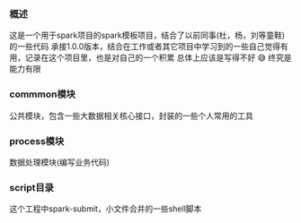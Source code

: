 ### 概述
这是一个用于spark项目的spark模板项目，结合了以前同事(杜，杨，刘等童鞋)的一些代码
承接1.0.0版本，结合在工作或者其它项目中学习到的一些自己觉得有用，记录在这个项目里，也是对自己的一个积累
总体上应该是写得不好 :sweat_smile: 终究是能力有限 
### commmon模块
公共模块，包含一些大数据相关核心接口，封装的一些个人常用的工具
### process模块
数据处理模块(编写业务代码)
### script目录
这个工程中spark-submit，小文件合并的一些shell脚本
